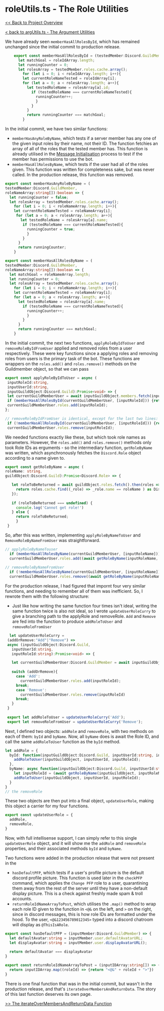 # roleUtils.ts - The Role Utilities

[<< Back to Project Overview](../defenderProject.md)

[< back to argUtils.ts - The Argument Utilities](argUtils.md)

We have already seen `memberHasAllRolesById`, which has remained unchanged since the initial commit to production release.

```typescript
    export const memberHasAllRolesById = (testedMember:Discord.GuildMember, roleIdArray:string[]):boolean => {
      let matchGoal = roleIdArray.length;
      let runningCounter = 0;
      let rolesArray = testedMember.roles.cache.array();
        for (let i = 0; i < roleIdArray.length; i++){
        let currentRoleNameTested = roleIdArray[i];
        for (let a = 0; a < rolesArray.length; a++){
          let testedRoleName = rolesArray[a].id;
            if (testedRoleName === currentRoleNameTested){
              runningCounter++;
              }
            }
          }
          return runningCounter === matchGoal;
        }
 ```
In the initial commit, we have two similar functions:
- `memberHasAnyRoleByName`, which tests if a server member has any one of the given input roles by their name, not their ID. The function fetchies an array of all of the roles that the tested member has. This function is already utilised in the [Message Initialisation](../initialisationAndOnMessage.md) process to test if the member has permissions to use the bot.
- `memberHasAllRolesByName`, which tests if the user had all of the roles given. This function was written for completeness sake, but was never called. In the production release, this function was removed.

```typescript
export const memberHasAnyRoleByName = (
testedMember:Discord.GuildMember, 
roleNameArray:string[]):boolean => {
  let runningCounter = false;
  let rolesArray = testedMember.roles.cache.array();
    for (let i = 0; i < roleNameArray.length; i++){
    let currentRoleNameTested = roleNameArray[i];
     for (let a = 0; a < rolesArray.length; a++){
       let testedRoleName = rolesArray[a].name;
        if (testedRoleName === currentRoleNameTested){
          runningCounter = true;
          }
        }
      }
      return runningCounter;
    }

export const memberHasAllRolesByName = (
testedMember:Discord.GuildMember, 
roleNameArray:string[]):boolean => {
  let matchGoal = roleNameArray.length;
  let runningCounter = 0;
  let rolesArray = testedMember.roles.cache.array();
    for (let i = 0; i < roleNameArray.length; i++){
    let currentRoleNameTested = roleNameArray[i];
    for (let a = 0; a < rolesArray.length; a++){
      let testedRoleName = rolesArray[a].name;
        if (testedRoleName === currentRoleNameTested){
          runningCounter++;
          }
        }
      }
      return runningCounter === matchGoal;
    }
 ```
 
In the initial commit, the next two functions, `applyRoleByIdToUser` and `removeRoleByIdFromUser` applied and removed roles from a user respectively. These were key functions since a applying roles and removing roles from users is the primary task of the bot. These functions are wrappers on the `roles.add()` and `roles.remove()` methods on the Guildmember object, so that we can pass
 
 ```typescript
export const applyRoleByIdToUser = async (
  inputRoleId:string, 
  inputUserId:string, 
  inputGuildObject:Discord.Guild):Promise<void> => {
  let currentGuildMemberUser = await inputGuildObject.members.fetch(inputUserId);
  if (memberHasAllRolesById(currentGuildMemberUser, [inputRoleId])) {return}
  currentGuildMemberUser.roles.add(inputRoleId);
};

// removeRoleByIdFromUser is identical, except for the last two lines:
  if (!memberHasAllRolesById(currentGuildMemberUser, [inputRoleId])) {return}
  currentGuildMemberUser.roles.remove(inputRoleId);

 ```
 
We needed functions exactly like these, but which took role names as parameters. However, the `roles.add()` and `roles.remove()` methods only took Role IDs as erguments - so the intermediary function, `getRoleByName` was written, which asynchronously fetches the `Discord.Role` object according to a name given to.
 
 ```typescript
 export const getRoleByName = async (
 roleName: string, 
 guildObject:Discord.Guild):Promise<Discord.Role> => {

    let roleToBeReturned = await guildObject.roles.fetch().then(roles => {
      return roles.cache.find((_role) => _role.name == roleName ) as Discord.Role;
    });
  
    if (roleToBeReturned === undefined) {
      console.log('Cannot get role!')
    } else {
      return roleToBeReturned;
      }
  }
 ```
 
 So, after this was written, implementing `applyRoleByNameToUser` and `RemoveRoleByNameFromUser` was straightforward.
 
```typescript
// applyRoleByNameTouser
  if (memberHasAllRolesByName(currentGuildMemberUser, [inputRoleName])) {return}
  currentGuildMemberUser.roles.add((await getRoleByName(inputRoleName, inputGuildObject)));
  
// removeRoleByNameFromUser
  if (!memberHasAllRolesByName(currentGuildMemberUser, [inputRoleName])) {return}
  currentGuildMemberUser.roles.remove((await getRoleByName(inputRoleName, inputGuildObject)));

```
 
For the production release, I had figured that impornt four very similar functions, and needing to remember all of them was inefficient. So, I rewrote them with the following structure:
- Just like how writing the same function four times isn't ideal, writing the same function twice is also not ideal, so I wrote `updateUserRoleCurry` to give a branching path to the applyRole and removeRole. `Add` and `Remove` are fed into the function to produce `addRoleToUser` and `removeRoleFromUser`

 ```typescript
   let updateUserRoleCurry = 
  (addOrRemove:"Add"|"Remove") => 
  async (inputGuildObject:Discord.Guild, 
    inputUserId:string, 
    inputRoleId:string):Promise<void> => {

    let currentGuildMemberUser:Discord.GuildMember = await inputGuildObject.members.fetch(inputUserId)
    
    switch (addOrRemove){
      case 'Add':
        currentGuildMemberUser.roles.add(inputRoleId);
      break;
      case 'Remove':
        currentGuildMemberUser.roles.remove(inputRoleId)
      break;
    }
  }
  
  export let addRoleToUser = updateUserRoleCurry('Add');
  export let removeRoleFromUser = updateUserRoleCurry('Remove');
  ```
Next, I defined two objects: `addRole` and `removeRole`, with two methods on each of them: `byId` and `byName`. Now, all `byName` does is await the Role ID, and call the same `addRoleToUser` function as the `byId` method.
  
```typescript
let addRole = {
  byId: function(inputGuildObject:Discord.Guild, inputUserId:string, inputRoleId:string){
    addRoleToUser(inputGuildObject, inputUserId, inputRoleId);
  },
  byName: async function(inputGuildObject:Discord.Guild, inputUserId:string, inputRoleName:string){
    let inputRoleId = (await getRoleByName(inputGuildObject, inputRoleName)).id;
    addRoleToUser(inputGuildObject, inputUserId, inputRoleId);
  }
}
// the removeRole 
```

These two objects are then put into a final object, `updateUserRole`, making this object a carrier for my four functions.

```typescript
export const updateUserRole = {
  addRole,
  removeRole,
}
```

Now, with full intellisense support, I can simply refer to this single `updateUserRole` object, and it will show me the `addRole` and `removeRole` properties, and their associated methods `byId` and `byName`. 

Two functions were added in the production release that were not present in the 
- `hasDefaultPFP`, which tests if a user's profile picture is the default discord profile picture. This function is used later in the `checkPFP` command, which applies the `Change PFP` role to a user, quarantining them away from the rest of the server until they have a non-default display picture. This is a check against freshly made spam & troll accounts. 
- `returnRoleIdNameArrayToPost`, which utilises the `.map()` method to wrap each role ID given to the function in `<@&` on the left, and `>` on the right, since in discord messages, this is how role IDs are formatted under the hood. To the user, `<@&123456789012345>` typed into a discord chatroom will display as `@ThisIsARole`.

```typescript
export const hasDefaultPFP = (inputMember:Discord.GuildMember) => {
  let defaultAvatar:string = inputMember.user.defaultAvatarURL;
  let displayAvatar:string = inputMember.user.displayAvatarURL();
  
  return defaultAvatar === displayAvatar
} 

export const returnRoleIdNameArrayToPost = (inputIDArray:string[]) => {
  return inputIDArray.map((roleId) => {return "<@&" + roleId + ">"})
}
```

There is one final function that was in the initial commit, but wasn't in the production release, and that's `iterateOverMembersAndReturnData`. The story of this last function deserves its own page.

[>> The iterateOverMembersAndReturnData Function](iterate.md)
